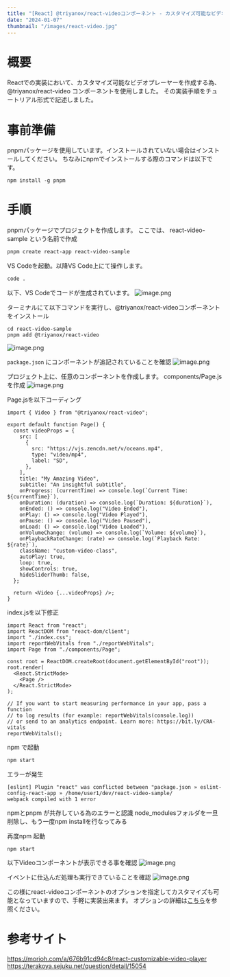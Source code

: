```yaml
---
title: "[React] @triyanox/react-videoコンポーネント - カスタマイズ可能なビデオプレーヤー"
date: "2024-01-07"
thumbnail: "/images/react-video.jpg"
---
```


# 概要
Reactでの実装において、カスタマイズ可能なビデオプレーヤーを作成する為、 @triyanox/react-video  コンポーネントを使用しました。
その実装手順をチュートリアル形式で記述しました。

# 事前準備
pnpmパッケージを使用しています。インストールされていない場合はインストールしてください。
ちなみにnpmでインストールする際のコマンドは以下です。

```
npm install -g pnpm
```

# 手順
pnpmパッケージでプロジェクトを作成します。
ここでは、 react-video-sample という名前で作成

```sh
pnpm create react-app react-video-sample
```

VS Codeを起動。以降VS Code上にて操作します。
```sh
code .
```
以下、VS Codeでコードが生成されています。
![image.png](https://qiita-image-store.s3.ap-northeast-1.amazonaws.com/0/235774/0ca9c3fe-73d1-089f-7268-1580fb63bceb.png)

ターミナルにて以下コマンドを実行し、@triyanox/react-videoコンポーネントをインストール

```
cd react-video-sample
pnpm add @triyanox/react-video
```

![image.png](https://qiita-image-store.s3.ap-northeast-1.amazonaws.com/0/235774/989ad7d6-f067-e562-039a-e5ab3cf6a86e.png)

```package.json``` にコンポーネントが追記されていることを確認
![image.png](https://qiita-image-store.s3.ap-northeast-1.amazonaws.com/0/235774/64023653-fc74-cc01-5b79-bff904338f5b.png)

プロジェクト上に、任意のコンポーネントを作成します。
components/Page.jsを作成
![image.png](https://qiita-image-store.s3.ap-northeast-1.amazonaws.com/0/235774/e74b2631-e654-7a7e-b8ae-f9b9d7c760fc.png)

Page.jsを以下コーディング

```react
import { Video } from "@triyanox/react-video";

export default function Page() {
  const videoProps = {
    src: [
      {
        src: "https://vjs.zencdn.net/v/oceans.mp4",
        type: "video/mp4",
        label: "SD",
      },
    ],
    title: "My Amazing Video",
    subtitle: "An insightful subtitle",
    onProgress: (currentTime) => console.log(`Current Time: ${currentTime}`),
    onDuration: (duration) => console.log(`Duration: ${duration}`),
    onEnded: () => console.log("Video Ended"),
    onPlay: () => console.log("Video Played"),
    onPause: () => console.log("Video Paused"),
    onLoad: () => console.log("Video Loaded"),
    onVolumeChange: (volume) => console.log(`Volume: ${volume}`),
    onPlaybackRateChange: (rate) => console.log(`Playback Rate: ${rate}`),
    className: "custom-video-class",
    autoPlay: true,
    loop: true,
    showControls: true,
    hideSliderThumb: false,
  };

  return <Video {...videoProps} />;
}

```

index.jsを以下修正

```react
import React from "react";
import ReactDOM from "react-dom/client";
import "./index.css";
import reportWebVitals from "./reportWebVitals";
import Page from "./components/Page";

const root = ReactDOM.createRoot(document.getElementById("root"));
root.render(
  <React.StrictMode>
    <Page />
  </React.StrictMode>
);

// If you want to start measuring performance in your app, pass a function
// to log results (for example: reportWebVitals(console.log))
// or send to an analytics endpoint. Learn more: https://bit.ly/CRA-vitals
reportWebVitals();

```
npm で起動

```sh
npm start
```

エラーが発生
```
[eslint] Plugin "react" was conflicted between "package.json » eslint-config-react-app » /home/user1/dev/react-video-sample/
webpack compiled with 1 error
```

npmとpnpm が共存している為のエラーと認識
node_modulesフォルダを一旦削除し、もう一度npm installを行なってみる

再度npm 起動

```
npm start
```

以下Videoコンポーネントが表示できる事を確認
![image.png](https://qiita-image-store.s3.ap-northeast-1.amazonaws.com/0/235774/db2e7a1a-feb5-965f-887d-45b9c6b6a47d.png)

イベントに仕込んだ処理も実行できていることを確認
![image.png](https://qiita-image-store.s3.ap-northeast-1.amazonaws.com/0/235774/2f5b25da-e786-0273-8506-2a1f13fa2b7f.png)


この様にreact-videoコンポーネントのオプションを指定してカスタマイズも可能となっていますので、手軽に実装出来ます。
オプションの詳細は[こちら](https://morioh.com/a/676b91cd94c8/react-customizable-video-player)を参照ください。


# 参考サイト
https://morioh.com/a/676b91cd94c8/react-customizable-video-player
https://terakoya.sejuku.net/question/detail/15054
